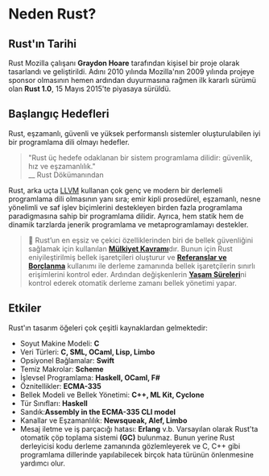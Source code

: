 # Neden Rust?
## Rust'ın Tarihi 
Rust Mozilla çalışanı **Graydon Hoare** tarafından kişisel bir proje olarak tasarlandı ve geliştirildi. Adını 2010 yılında Mozilla'nın 2009 yılında projeye sponsor olmasının hemen ardından duyurmasına rağmen ilk kararlı sürümü olan **Rust 1.0**, 15 Mayıs 2015'te piyasaya sürüldü.

## Başlangıç Hedefleri
Rust, eşzamanlı, güvenli ve yüksek performanslı sistemler oluşturulabilen iyi bir programlama dili olmayı hedefler.
> "Rust üç hedefe odaklanan bir sistem programlama dilidir: güvenlik, hız ve eşzamanlılık."  
> \_\_ Rust Dökümanından

Rust, arka uçta [LLVM](https://en.wikipedia.org/wiki/LLVM) kullanan çok genç ve modern bir derlemeli programlama dili olmasının yanı sıra; emir kipli prosedürel, eşzamanlı, nesne yönelimli ve saf işlev biçimlerini destekleyen birden fazla programlama paradigmasına sahip bir programlama dilidir. Ayrıca, hem statik hem de dinamik tarzlarda jenerik programlama ve metaprogramlamayı destekler.    

> 🔎 Rust’un en eşsiz ve çekici özelliklerinden biri de bellek güvenliğini sağlamak için kullanılan [**Mülkiyet Kavramı**](https://github.com/rust-lang-tr/site/blob/master/source/docs/c1.ownership.html)dır. Bunun için Rust eniyileştirilmiş bellek işaretçileri oluşturur ve [**Referanslar ve Borçlanma**](https://github.com/rust-lang-tr/site/blob/master/source/docs/c2.borrowing.html) kullanımı ile derleme zamanında bellek işaretçilerin sınırlı erişimlerini kontrol eder. Ardından değişkenlerin [**Yaşam Süreleri**](https://github.com/rust-lang-tr/site/blob/master/source/docs/c3.lifetimes.html)ni kontrol ederek otomatik derleme zamanı bellek yönetimi yapar.
## Etkiler
Rust'ın tasarım öğeleri çok çeşitli kaynaklardan gelmektedir:
* Soyut Makine Modeli: **C**
* Veri Türleri: **C, SML, OCaml, Lisp, Limbo**
* Opsiyonel Bağlamalar: **Swift**
* Temiz Makrolar: **Scheme**
* İşlevsel Programlama: **Haskell, OCaml, F#**
* Öznitellikler: **ECMA-335**
* Bellek Modeli ve Bellek Yönetimi: **C++, ML Kit, Cyclone**
* Tür Sınıfları: **Haskell**
* Sandık:**Assembly in the ECMA-335 CLI model**
* Kanallar ve Eşzamanlılık: **Newsqueak, Alef, Limbo**
* Mesaj iletme ve iş parçacığı hatası: **Erlang**
v.b. 
Varsayılan olarak Rust'ta otomatik çöp toplama sistemi **(GC)** bulunmaz. Bunun yerine Rust derleyicisi kodu derleme zamanında gözlemleyerek ve C, C++ gibi programlama dillerinde yapılabilecek birçok hata türünün önlenmesine yardımcı olur.
